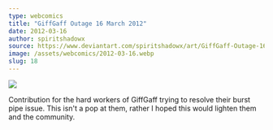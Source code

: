 ```yaml
---
type: webcomics
title: "GiffGaff Outage 16 March 2012"
date: 2012-03-16
author: spiritshadowx
source: https://www.deviantart.com/spiritshadowx/art/GiffGaff-Outage-16-March-2012-290600909
image: /assets/webcomics/2012-03-16.webp
slug: 18
---
```


![](/assets/webcomics/2012-03-16.webp)

Contribution for the hard workers of GiffGaff trying to resolve their burst pipe issue. This isn't a pop at them, rather I hoped this would lighten them and the community.

